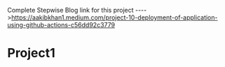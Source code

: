 Complete Stepwise Blog link for this project ---->https://aakibkhan1.medium.com/project-10-deployment-of-application-using-github-actions-c56dd92c3779
# Project1
